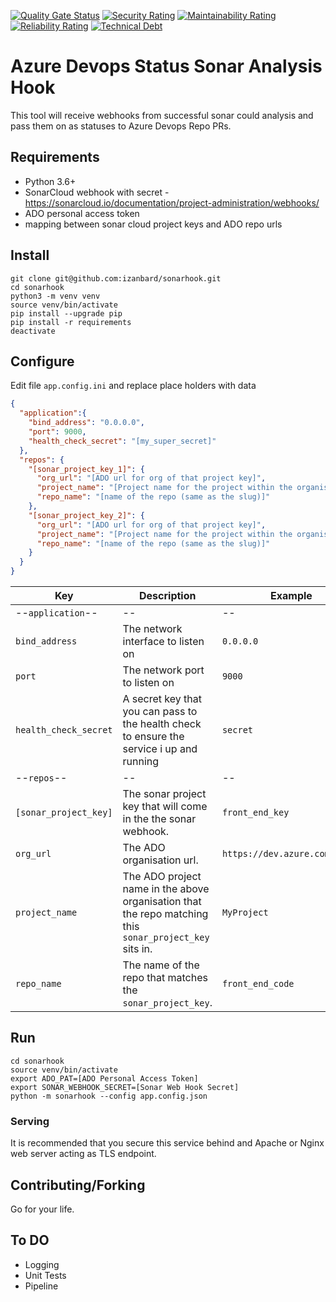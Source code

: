 [![Quality Gate Status](https://sonarcloud.io/api/project_badges/measure?project=izanbard_sonarhook&metric=alert_status)](https://sonarcloud.io/dashboard?id=izanbard_sonarhook)
[![Security Rating](https://sonarcloud.io/api/project_badges/measure?project=izanbard_sonarhook&metric=security_rating)](https://sonarcloud.io/dashboard?id=izanbard_sonarhook)
[![Maintainability Rating](https://sonarcloud.io/api/project_badges/measure?project=izanbard_sonarhook&metric=sqale_rating)](https://sonarcloud.io/dashboard?id=izanbard_sonarhook)
[![Reliability Rating](https://sonarcloud.io/api/project_badges/measure?project=izanbard_sonarhook&metric=reliability_rating)](https://sonarcloud.io/dashboard?id=izanbard_sonarhook)
[![Technical Debt](https://sonarcloud.io/api/project_badges/measure?project=izanbard_sonarhook&metric=sqale_index)](https://sonarcloud.io/dashboard?id=izanbard_sonarhook)

# Azure Devops Status Sonar Analysis Hook

This tool will receive webhooks from successful sonar could analysis and pass them on as statuses to Azure Devops Repo PRs.

## Requirements

- Python 3.6+
- SonarCloud webhook with secret - https://sonarcloud.io/documentation/project-administration/webhooks/
- ADO personal access token
- mapping between sonar cloud project keys and ADO repo urls

## Install

```shell script
git clone git@github.com:izanbard/sonarhook.git
cd sonarhook
python3 -m venv venv
source venv/bin/activate
pip install --upgrade pip
pip install -r requirements
deactivate
```

## Configure

Edit file `app.config.ini` and replace place holders with data

```json
{
  "application":{
    "bind_address": "0.0.0.0",
    "port": 9000,
    "health_check_secret": "[my_super_secret]"
  },
  "repos": {
    "[sonar_project_key_1]": {
      "org_url": "[ADO url for org of that project key]",
      "project_name": "[Project name for the project within the organisation]",
      "repo_name": "[name of the repo (same as the slug)]"
    },
    "[sonar_project_key_2]": {
      "org_url": "[ADO url for org of that project key]",
      "project_name": "[Project name for the project within the organisation]",
      "repo_name": "[name of the repo (same as the slug)]"
    }
  }
}
```

| Key                   | Description                                                                                             | Example                       | Notes                                                                                                                    |
|-----------------------|---------------------------------------------------------------------------------------------------------|-------------------------------|--------------------------------------------------------------------------------------------------------------------------|
|--`application`--|--|--|--|
| `bind_address`        | The network interface to listen on                                                                      | `0.0.0.0`                     | Default is all interfaces                                                                                                |
| `port`                | The network port to listen on                                                                           | `9000`                        |                                                                                                                          |
| `health_check_secret` | A secret key that you can pass to the health check to ensure the service i up and running               | `secret`                      | See Health Check section below                                                                                           |
|--`repos`--|--|--|--|
| `[sonar_project_key]` | The sonar project key that will come in the the sonar webhook.                                          | `front_end_key`               | Multiple entries can be defined, each webhook is evaluated and only web hooks with a matching project key are processed. |
| `org_url`             | The ADO organisation url.                                                                               | `https://dev.azure.com/MyOrg` |                                                                                                                          |
| `project_name`        | The ADO project name in the above organisation that the repo matching this `sonar_project_key` sits in. | `MyProject`                   |                                                                                                                          |
| `repo_name`           | The name of the repo that matches the `sonar_project_key`.                                              | `front_end_code`              | Matches the repo at url: `git@ssh.dev.azure.com:v3/MyOrg/MyProject/front_end_code`                                       |

## Run

```shell script
cd sonarhook
source venv/bin/activate
export ADO_PAT=[ADO Personal Access Token]
export SONAR_WEBHOOK_SECRET=[Sonar Web Hook Secret]
python -m sonarhook --config app.config.json
```

### Serving

It is recommended that you secure this service behind and Apache or Nginx web server acting as TLS endpoint.

## Contributing/Forking

Go for your life.

## To DO

- Logging
- Unit Tests
- Pipeline
